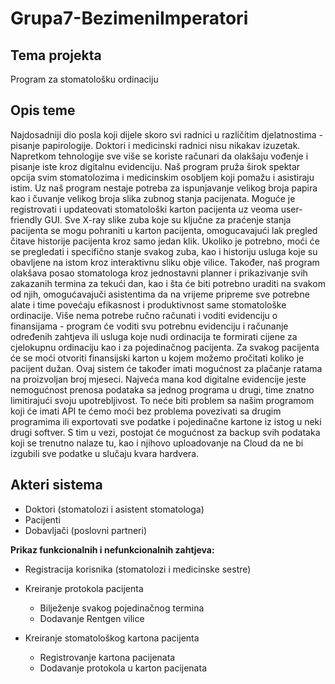 # Grupa7-BezimeniImperatori
## Tema projekta 
Program za stomatološku ordinaciju

## Opis teme
Najdosadniji dio posla koji dijele skoro svi radnici u različitim djelatnostima - pisanje papirologije. Doktori i medicinski radnici nisu nikakav izuzetak. Napretkom tehnologije sve više se koriste računari da olakšaju vođenje i pisanje iste kroz digitalnu evidenciju. Naš program pruža širok spektar opcija svim stomatolozima i medicinskim osobljem koji pomažu i asistiraju istim. Uz naš program nestaje potreba za ispunjavanje velikog broja papira kao i čuvanje velikog broja slika zubnog stanja pacijenata. Moguće je registrovati i updateovati stomatološki karton pacijenta uz veoma user-friendly GUI. Sve X-ray slike zuba koje su ključne za praćenje stanja pacijenta se mogu pohraniti u karton pacijenta, omogucavajući lak pregled čitave historije pacijenta kroz samo jedan klik. Ukoliko je potrebno, moći će se pregledati i specifično stanje svakog zuba, kao i historiju usluga koje su obavljene na istom kroz interaktivnu sliku obje vilice. Također, naš program olakšava posao stomatologa kroz jednostavni planner i prikazivanje svih zakazanih termina za tekući dan, kao i šta će biti potrebno uraditi na svakom od njih, omogućavajuči asistentima da na vrijeme pripreme sve potrebne alate i time povećaju efikasnost i produktivnost same stomatološke ordinacije. Više nema potrebe ručno računati i voditi evidenciju o finansijama - program će voditi svu potrebnu evidenciju i računanje određenih zahtjeva ili usluga koje nudi ordinacija te formirati cijene za cjelokupnu ordinaciju kao i za pojedinačnog pacijenta. Za svakog pacijenta će se moći otvoriti finansijski karton u kojem možemo pročitati koliko je pacijent dužan. Ovaj sistem će također imati mogućnost za plačanje ratama na proizvoljan broj mjeseci. Najveća mana kod digitalne evidencije jeste nemogućnost prenosa podataka sa jednog programa u drugi, time znatno limitirajući svoju upotrebljivost.
To neće biti problem sa našim programom koji će imati API te ćemo moći bez problema povezivati sa drugim programima ili exportovati sve podatke i pojedinačne kartone iz istog u neki drugi softver. S tim u vezi, postojat će mogućnost za backup svih podataka koji se trenutno nalaze tu, kao i njihovo uploadovanje na Cloud da ne bi izgubili sve podatke u slučaju kvara hardvera.  

## Akteri sistema 
- Doktori (stomatolozi i asistent stomatologa)
- Pacijenti
- Dobavljači (poslovni partneri)

**Prikaz funkcionalnih i nefunkcionalnih zahtjeva:** 
  - Registracija korisnika (stomatolozi i medicinske sestre)

  - Kreiranje protokola pacijenta 
    - Bilježenje svakog pojedinačnog termina
    - Dodavanje Rentgen vilice
  
  - Kreiranje stomatološkog kartona pacijenta 
    - Registrovanje kartona pacijenata
    - Dodavanje protokola u karton pacijenata
    
